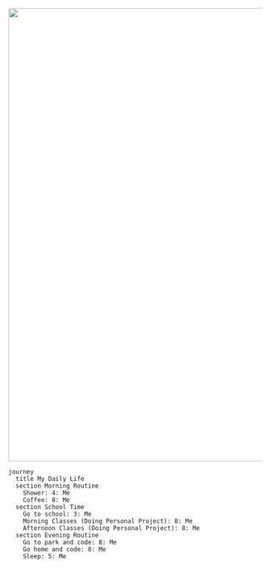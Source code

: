 
<p align="center"><img src="https://media3.giphy.com/media/v1.Y2lkPTc5MGI3NjExcG14c2F3dzgxeWkyYmowMGpoeHhlaThoazV4MjR0MWh1c3FodHIyZiZlcD12MV9pbnRlcm5hbF9naWZfYnlfaWQmY3Q9Zw/DdVaY3qS8lXCzD1veY/giphy.gif", width="900", height="900"></p>

```mermaid
journey
  title My Daily Life
  section Morning Routine
    Shower: 4: Me
    Coffee: 8: Me
  section School Time
    Go to school: 3: Me
    Morning Classes (Doing Personal Project): 8: Me
    Afternoon Classes (Doing Personal Project): 8: Me
  section Evening Routine
    Go to park and code: 8: Me
    Go home and code: 8: Me
    Sleep: 5: Me

```

